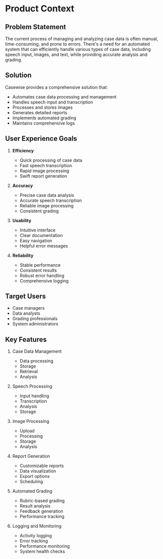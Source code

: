 # Product Context

## Problem Statement
The current process of managing and analyzing case data is often manual, time-consuming, and prone to errors. There's a need for an automated system that can efficiently handle various types of case data, including speech input, images, and text, while providing accurate analysis and grading.

## Solution
Casewise provides a comprehensive solution that:
- Automates case data processing and management
- Handles speech input and transcription
- Processes and stores images
- Generates detailed reports
- Implements automated grading
- Maintains comprehensive logs

## User Experience Goals
1. **Efficiency**
   - Quick processing of case data
   - Fast speech transcription
   - Rapid image processing
   - Swift report generation

2. **Accuracy**
   - Precise case data analysis
   - Accurate speech transcription
   - Reliable image processing
   - Consistent grading

3. **Usability**
   - Intuitive interface
   - Clear documentation
   - Easy navigation
   - Helpful error messages

4. **Reliability**
   - Stable performance
   - Consistent results
   - Robust error handling
   - Comprehensive logging

## Target Users
- Case managers
- Data analysts
- Grading professionals
- System administrators

## Key Features
1. Case Data Management
   - Data processing
   - Storage
   - Retrieval
   - Analysis

2. Speech Processing
   - Input handling
   - Transcription
   - Analysis
   - Storage

3. Image Processing
   - Upload
   - Processing
   - Storage
   - Analysis

4. Report Generation
   - Customizable reports
   - Data visualization
   - Export options
   - Scheduling

5. Automated Grading
   - Rubric-based grading
   - Result analysis
   - Feedback generation
   - Performance tracking

6. Logging and Monitoring
   - Activity logging
   - Error tracking
   - Performance monitoring
   - System health checks 